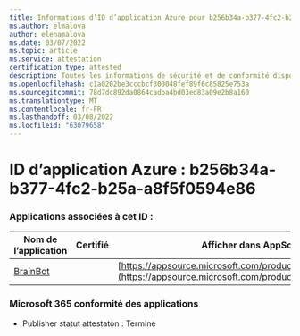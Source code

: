 ```yaml
---
title: Informations d’ID d’application Azure pour b256b34a-b377-4fc2-b25a-a8f5f0594e86
ms.author: elmalova
author: elenamalova
ms.date: 03/07/2022
ms.topic: article
ms.service: attestation
certification_type: attested
description: Toutes les informations de sécurité et de conformité disponibles pour b256b34a-b377-4fc2-b25a-a8f5f0594e86.
ms.openlocfilehash: c1a0202be3cccbcf300048fef89f6c85825e753a
ms.sourcegitcommit: 78d7dc892da0864cadba4bd03ed83a09e2b8a160
ms.translationtype: MT
ms.contentlocale: fr-FR
ms.lasthandoff: 03/08/2022
ms.locfileid: "63079658"
---
```

# <a name="azure-app-id-b256b34a-b377-4fc2-b25a-a8f5f0594e86"></a>ID d’application Azure : b256b34a-b377-4fc2-b25a-a8f5f0594e86


### <a name="apps-associated-with-this-id"></a>Applications associées à cet ID :
| **Nom de l’application** | **Certifié** | **Afficher dans AppSource** |
|--------------|---------------|-----------------------|
| [BrainBot](https://docs.microsoft.com/microsoft-365-app-certification/forward/WA104381981) |  | [https://appsource.microsoft.com/product/office/WA104381981](https://appsource.microsoft.com/product/office/WA104381981) |

### <a name="microsoft-365-app-compliance-status"></a>Microsoft 365 conformité des applications
- Publisher statut attestaton : Terminé
